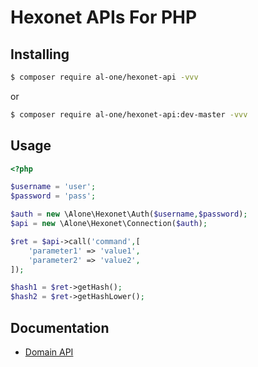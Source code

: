 # Hexonet APIs For PHP

## Installing

```sh
$ composer require al-one/hexonet-api -vvv
```

or 

```sh
$ composer require al-one/hexonet-api:dev-master -vvv
```


## Usage

```php
<?php

$username = 'user';
$password = 'pass';

$auth = new \Alone\Hexonet\Auth($username,$password);
$api = new \Alone\Hexonet\Connection($auth);

$ret = $api->call('command',[
    'parameter1' => 'value1',
    'parameter2' => 'value2',
]);

$hash1 = $ret->getHash();
$hash2 = $ret->getHashLower();
```

## Documentation

- [Domain API](https://www.hexonet.net/sites/default/files/downloads/DOMAIN_API_Reference.pdf)